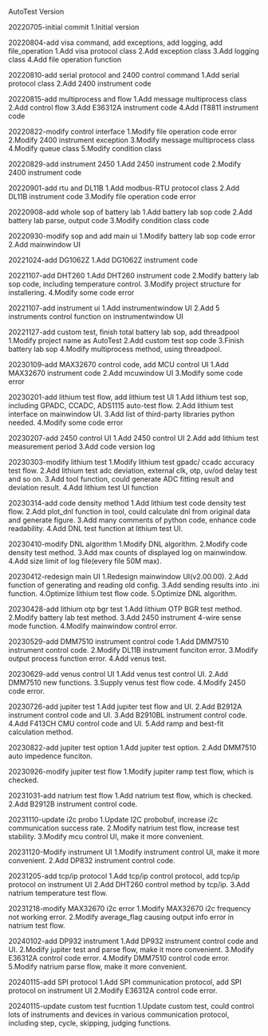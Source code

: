 AutoTest Version

20220705-initial commit
1.Initial version

20220804-add visa command, add exceptions, add logging, add file_operation
1.Add visa protocol class
2.Add exception class
3.Add logging class
4.Add file operation function

20220810-add serial protocol and 2400 control command
1.Add serial protocol class
2.Add 2400 instrument code

20220815-add multiprocess and flow
1.Add message multiprocess class
2.Add control flow 
3.Add E36312A instrument code
4.Add IT8811 instrument code

20220822-modify control interface
1.Modify file operation code error
2.Modify 2400 instrument exception
3.Modify message multiprocess class
4.Modify queue class
5.Modify condition class

20220829-add instrument 2450
1.Add 2450 instrument code
2.Modify 2400 instrument code

20220901-add rtu and DL11B
1.Add modbus-RTU protocol class
2.Add DL11B instrument code
3.Modify file operation code error

20220908-add whole sop of battery lab
1.Add battery lab sop code
2.Add battery lab parse, output code
3.Modify condition class code

20220930-modify sop and add main ui
1.Modify battery lab sop code error
2.Add mainwindow UI

20221024-add DG1062Z
1.Add DG1062Z instrument code

20221107-add DHT260
1.Add DHT260 instrument code
2.Modify battery lab sop code, including temperature control.
3.Modify project structure for installering.
4.Modify some code error

20221107-add instrument ui
1.Add instrumentwindow UI
2.Add 5 instruments control function on instrumentwindow UI

20221127-add custom test, finish total battery lab sop, add threadpool
1.Modify project name as AutoTest
2.Add custom test sop code
3.Finish battery lab sop
4.Modify multiprocess method, using threadpool.

20230109-add MAX32670 control code, add MCU control UI
1.Add MAX32670 instrument code
2.Add mcuwindow UI
3.Modify some code error

20230201-add lithium test flow, add lithium test UI
1.Add lithium test sop, including GPADC, CCADC, ADS1115 auto-test flow.
2.Add lithium test interface on mainwindow UI.
3.Add list of third-party libraries python needed.
4.Modify some code error

20230207-add 2450 control UI
1.Add 2450 control UI
2.Add add lithium test measurement period
3.Add code version log

20230303-modify lithium test
1.Modify lithium test gpadc/ ccadc accuracy test flow.
2.Add lithium test adc deviation, external clk, otp, uv/od delay test and so on.
3.Add tool function, could generate ADC fitting result and deviation result.
4.Add lithium test UI function

20230314-add code density method
1.Add lithium test code density test flow.
2.Add plot_dnl function in tool, could calculate dnl from original data and generate figure.
3.Add many comments of python code, enhance code readability.
4.Add DNL test function at lithium test UI.

20230410-modify DNL algorithm
1.Modify DNL algorithm.
2.Modify code density test method.
3.Add max counts of displayed log on mainwindow.
4.Add size limit of log file(every file 50M max).

20230412-redesign main UI
1.Redesign mainwindow UI(v2.00.00).
2.Add function of generating and reading old config.
3.Add sending results into .ini function.
4.Optimize lithium test flow code.
5.Optimize DNL algorithm.

20230428-add lithium otp bgr test
1.Add lithium OTP BGR test method.
2.Modify battery lab test method.
3.Add 2450 instrument 4-wire sense mode function.
4.Modify mainwindow control error.

20230529-add DMM7510 instrument control code
1.Add DMM7510 instrument control code.
2.Modify DL11B instrument funciton error.
3.Modify output process function error.
4.Add venus test.

20230629-add venus control UI
1.Add venus test control UI.
2.Add DMM7510 new functions.
3.Supply venus test flow code.
4.Modify 2450 code error.

20230726-add jupiter test
1.Add jupiter test flow and UI.
2.Add B2912A instrument control code and UI.
3.Add B2910BL instrument control code.
4.Add F413CH CMU control code and UI.
5.Add ramp and best-fit calculation method.

20230822-add jupiter test option
1.Add jupiter test option.
2.Add DMM7510 auto impedence funciton.

20230926-modify jupiter test flow
1.Modify jupiter ramp test flow, which is checked.

20231031-add natrium test flow
1.Add natrium test flow, which is checked.
2.Add B2912B instrument control code.

20231110-update i2c probo
1.Update I2C probobuf, increase i2c communication success rate.
2.Modify natrium test flow, increase test stability.
3.Modify mcu control UI, make it more convenient.

20231120-Modify instrument UI
1.Modify instrument control UI, make it more convenient.
2.Add DP832 instrument control code.

20231205-add tcp/ip protocol
1.Add tcp/ip control protocol, add tcp/ip protocol on instrument UI
2.Add DHT260 control method by tcp/ip.
3.Add natrium temperature test flow.

20231218-modify MAX32670 i2c error
1.Modify MAX32670 i2c frequency not working error.
2.Modify average_flag causing output info error in natrium test flow. 

20240102-add DP932 instrument
1.Add DP932 instrument control code and UI.
2.Modify jupiter test and parse flow, make it more convenient.
3.Modify E36312A control code error.
4.Modify DMM7510 control code error.
5.Modify natrium parse flow, make it more convenient.

20240115-add SPI protocol
1.Add SPI communication protocol, add SPI protocol on instrument UI
2.Modify E36312A control code error.

20240115-update custom test fucntion
1.Update custom test, could control lots of instruments and devices in various communication protocol, including step, cycle, skipping, judging functions.
